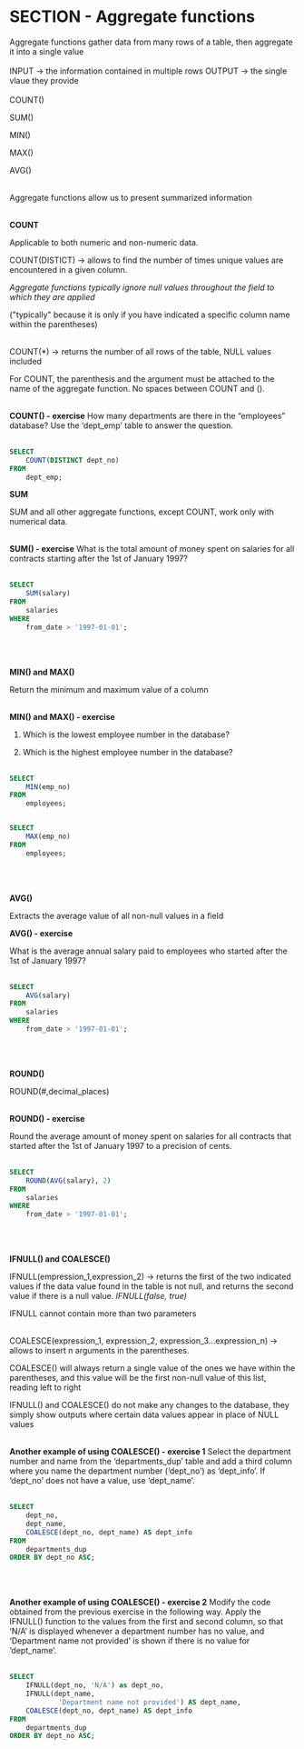 # SECTION - Aggregate functions

Aggregate functions gather data from many rows of a table, then aggregate it into a single value
<br><br>
INPUT -> the information contained in multiple rows
OUTPUT -> the single vlaue they provide 
<br><br>
COUNT()

SUM()

MIN()

MAX()

AVG()
<br><br>

Aggregate functions allow us to present summarized information
<br><br>

**COUNT**

Applicable to both numeric and non-numeric data.

COUNT(DISTICT) -> allows to find the number of times unique values are encountered in a given column.

*Aggregate functions typically ignore null values throughout the field to which they are applied*

("typically" because it is only if you have indicated a specific column name within the parentheses)
<br><br>

COUNT(*) -> returns the number of all rows of the table, NULL values included

For COUNT, the parenthesis and the argument must be attached to the name of the aggregate function. No spaces between COUNT and ().
<br><br>

**COUNT() - exercise**
How many departments are there in the “employees” database? Use the ‘dept_emp’ table to answer the question.
<br><br>

```sql
SELECT 
    COUNT(DISTINCT dept_no)
FROM
    dept_emp;
```

**SUM**

SUM and all other aggregate functions, except COUNT, work only with numerical data.
<br><br>

**SUM() - exercise**
What is the total amount of money spent on salaries for all contracts starting after the 1st of January 1997?
<br><br>

```sql
SELECT 
    SUM(salary)
FROM
    salaries
WHERE
    from_date > '1997-01-01';
```
<br><br>

**MIN() and MAX()**

Return the minimum and maximum value of a column
<br><br>

**MIN() and MAX() - exercise**
1. Which is the lowest employee number in the database?

2. Which is the highest employee number in the database?
<br><br>

```sql
SELECT 
    MIN(emp_no)
FROM
    employees;


SELECT 
    MAX(emp_no)
FROM
    employees;
```
<br><br>

**AVG()**

Extracts the average value of all non-null values in a field

**AVG() - exercise**

What is the average annual salary paid to employees who started after the 1st of January 1997?
<br><br>

```sql
SELECT 
    AVG(salary)
FROM
    salaries
WHERE
    from_date > '1997-01-01';

```
<br><br>

**ROUND()**

ROUND(#,decimal_places)
<br><br>

**ROUND() - exercise**

Round the average amount of money spent on salaries for all contracts that started after the 1st of January 1997 to a precision of cents.
<br><br>

```sql
SELECT 
    ROUND(AVG(salary), 2)
FROM
    salaries
WHERE
    from_date > '1997-01-01';
```
<br><br>

**IFNULL() and COALESCE()**


IFNULL(empression_1,expression_2) -> returns the first of the two indicated values if the data value found in the table is not null, and returns the second value if there is a null value.
*IFNULL(false, true)*

IFNULL cannot contain more than two parameters
<br><br>

COALESCE(expression_1, expression_2, expression_3...expression_n) -> allows to insert n arguments in the parentheses.

COALESCE() will always return a single value of the ones we have within the parentheses, and this value will be the first non-null value of this list, reading left to right

IFNULL() and COALESCE() do not make any changes to the database, they simply show outputs where certain data values appear in place of NULL values
<br><br>

**Another example of using COALESCE() - exercise 1**
Select the department number and name from the ‘departments_dup’ table and add a third column where you name the department number (‘dept_no’) as ‘dept_info’. If ‘dept_no’ does not have a value, use ‘dept_name’.
<br><br>

```sql
SELECT
    dept_no,
    dept_name,
    COALESCE(dept_no, dept_name) AS dept_info
FROM
    departments_dup
ORDER BY dept_no ASC;
```
<br><br>

**Another example of using COALESCE() - exercise 2**
Modify the code obtained from the previous exercise in the following way. Apply the IFNULL() function to the values from the first and second column, so that ‘N/A’ is displayed whenever a department number has no value, and ‘Department name not provided’ is shown if there is no value for ‘dept_name’.
<br><br>

```sql
SELECT
    IFNULL(dept_no, 'N/A') as dept_no,
    IFNULL(dept_name,
            'Department name not provided') AS dept_name,
    COALESCE(dept_no, dept_name) AS dept_info
FROM
    departments_dup
ORDER BY dept_no ASC;
```
<br><br>




